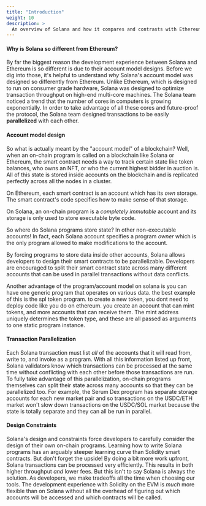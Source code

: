 ```yaml
---
title: "Introduction"
weight: 10
description: >
  An overview of Solana and how it compares and contrasts with Ethereum, Solidity, and the EVM
---
```


#### Why is Solana so different from Ethereum?

By far the biggest reason the development experience between Solana and Ethereum
is so different is due to their account model designs. Before we dig into those,
it's helpful to understand *why* Solana's account model was designed so
differently from Ethereum. Unlike Ethereum, which is designed to run on consumer
grade hardware, Solana was designed to optimize transaction throughput on
high-end multi-core machines. The Solana team noticed a trend that the number of
cores in computers is growing exponentially. In order to take advantage of all
these cores and future-proof the protocol, the Solana team designed transactions
to be easily **parallelized** with each other.

#### Account model design

So what is actually meant by the "account model" of a blockchain? Well, when an
on-chain program is called on a blockchain like Solana or Ethereum, the smart
contract needs a way to track certain state like token balances, who owns an
NFT, or who the current highest bidder in auction is. All of this state is
stored inside accounts on the blockchain and is replicated perfectly across all
the nodes in a cluster.

On Ethereum, each smart contract is an account which has its *own* storage. The
smart contract's code specifies how to make sense of that storage.

On Solana, an on-chain program is a *completely immutable* account and its storage is
only used to store executable byte code.

So where do Solana programs store state? In other non-executable accounts! In
fact, each Solana account specifies a program *owner* which is the only program
allowed to make modifications to the account.

By forcing programs to store data inside other accounts, Solana allows developers to
design their smart contracts to be parallelizable. Developers are encouraged to split
their smart contract state across many different accounts that can be used in parallel
transactions without data conflicts.

Another advantage of the program/account model on solana is you can have one generic program that operates on various data. the best example of this is the spl token program. to create a new token, you dont need to deploy code like you do on ethereum. you create an account that can mint tokens, and more accounts that can receive them. The mint address uniquely determines the token type, and these are all passed as arguments to one static program instance.

#### Transaction Parallelization

Each Solana transaction must list *all* of the accounts that it will read from,
write to, and invoke as a program. With all this information listed up front,
Solana validators know which transactions can be processed at the same time
without conflicting with each other before those transactions are run. To fully
take advantage of this parallelization, on-chain programs themselves can split
their state across many accounts so that they can be parallelized too. For
example, the Serum Dex program has separate storage accounts for each new market
pair and so transactions on the USDC/ETH market won't slow down transactions on
the USDC/SOL market because the state is totally separate and they can all be
run in parallel.

#### Design Constraints

Solana's design and constraints force developers to carefully consider the
design of their own on-chain programs.  Learning how to write Solana programs
has an arguably steeper learning curve than Solidity smart contracts. But don't
forget the upside! By doing a bit more work upfront, Solana transactions can be
processed very efficiently. This results in both higher throughput *and* lower
fees. But this isn't to say Solana is always the solution. As developers, we
make tradeoffs all the time when choosing our tools. The development experience
with Solidity on the EVM is *much* more flexible than on Solana without all the
overhead of figuring out which accounts will be accessed and which contracts
will be called.
